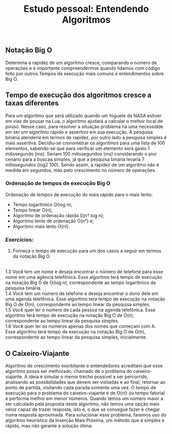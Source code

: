 <h1 align="center">
  Estudo pessoal: Entendendo Algoritmos
</h1>

</br>

## Notação Big O
Determina a rapidez de um algoritmo cresce, comparando o número de operações e é importante compreendermos quando lidamos com código feito por outros.Tempos de execução mais comuns e entendimentos sobre Big O.

## Tempo de execução dos algoritmos cresce a taxas diferentes
Para um algoritmo que será utilizado quando um foguete da NASA estiver em vias de pousar na Lua, o algoritmo ajudará a calcular o melhor local de pouso. Nesse caso, para resolver a situação problema há uma necessidde em ser um algoritmo rápido e assertivo em sua execução.
A pesquisa binária atenderia em termos de rapidez, por outro lado a pesquisa simples é mais assertiva. Decidiu-se cronometrar os algoritmos para uma lista de 100 elementos, sabendo-se que para verificar um elemento será gasto 1 milissegundo (ms).
Seriam 100 milissegundos (ms) considerando o pior cenário para a buscaa simples, já que a pesquisa binária levaria 7 milissegundos (log2 100). Sendo assim, a rapidez de um algoritmo não é medida em segundos, mas pelo crescimento no número de operações.

### Ordenação de tempos de execução Big O
Ordenação de tempos de execução do mais rápido para o mais lento:
* Tempo logarítmico O(log n);
* Tempo linear O(n);
* Algoritmo de ordenação rápida 0(n* log n);
* Algoritmo lento de ordenação O(n²) e;
* Algoritmo mais lento O(n!).


### Exercícios:
1. Forneça o tempo de execução para um dos casos a seguir em termos da notação Big O.
</br>
  1.3 Você tem um nome e deseja encontrar o número de telefone para esse nome em uma agência telefônica.
  Esse algoritmo terá tempo de execução na notação Big O de O(log n), correspondente ao tempo logarítmico da pesquisa binária.
  </br>
  1.4 Você tem um número de telefone e deseja encontrar o dono dele em uma agenda telefônica.
   Esse algoritmo terá tempo de execução na notação Big O de O(n), correspondente ao tempo linear da pesquisa simples.
  </br>
  1.5 Você quer ler o número de cada pessoa na agenda telefônica.
  Esse algoritmo terá tempo de execução na notação Big O de O(n), correspondente ao tempo linear da pesquisa simples.
  </br>
  1.6 Você quer ler os números apenas dos nomes que começam com A.
  Esse algoritmo terá tempo de execução na notação Big O de O(n), correspondente ao tempo linear da pesquisa simples, inicialmente.
</br>

## O Caixeiro-Viajante
Algoritmo de crescimento exorbitante e entendedores acreditam que esse algoritmo possa ser melhorado, chamado de o problema do caixeiro-viajante. A ideia é simular o menor trecho possível a ser percorrido, analisando as possibilidades que devem ser visitadas e ao final, retornar ao ponto de partida, visitando cada parada somente uma vez. O tempo de execução para o problema do caixeiro-viajante é de O(n!) ou tempo fatorial e performa melhor em menor números.
Quando temos um número maior a ser calculado pela proposta deste algoritmo, não temos uma opção mais veloz capaz de trazer resposta, isto é, o que se consegue fazer é chegar numa resposta aproximada. 
Para solucionar esse problema, faremos uso do algoritmo heurístico da Inserção Mais Próxima, um método que é simples e rápido, mas não garante a solução ótima.